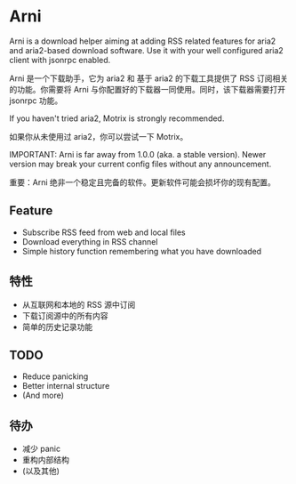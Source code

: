# Arni
Arni is a download helper aiming at adding RSS related features for aria2 and aria2-based download software.
Use it with your well configured aria2 client with jsonrpc enabled.

Arni 是一个下载助手，它为 aria2 和 基于 aria2 的下载工具提供了 RSS 订阅相关的功能。你需要将 Arni 与你配置好的下载器一同使用。同时，该下载器需要打开 jsonrpc 功能。

If you haven't tried aria2, Motrix is strongly recommended.

如果你从未使用过 aria2，你可以尝试一下 Motrix。

IMPORTANT: Arni is far away from 1.0.0 (aka. a stable version). Newer version may break your current config files without any announcement.

重要：Arni 绝非一个稳定且完备的软件。更新软件可能会损坏你的现有配置。

## Feature
- Subscribe RSS feed from web and local files
- Download everything in RSS channel
- Simple history function remembering what you have downloaded

## 特性
- 从互联网和本地的 RSS 源中订阅
- 下载订阅源中的所有内容
- 简单的历史记录功能

## TODO
- Reduce panicking
- Better internal structure
- (And more)

## 待办
- 减少 panic
- 重构内部结构
- (以及其他)